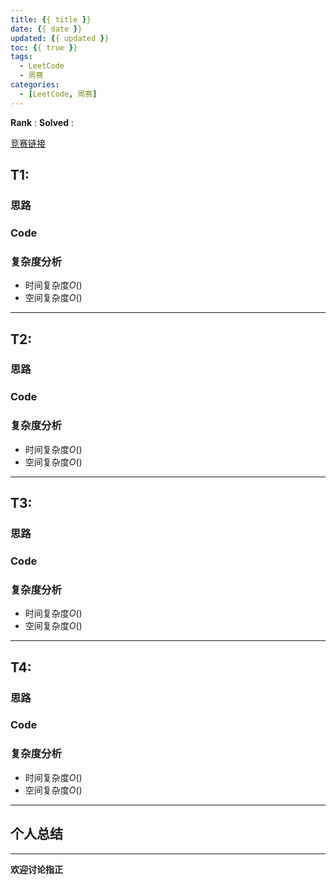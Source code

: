 ```yaml
---
title: {{ title }}
date: {{ date }}
updated: {{ updated }}
toc: {{ true }}
tags:
  - LeetCode
  - 周赛
categories:
  - [LeetCode, 周赛]
---
```


**Rank** : 
**Solved** :

[竞赛链接]()

<!--more-->

## T1: []()  

### 思路

### Code

### 复杂度分析

- 时间复杂度$O()$
- 空间复杂度$O()$
----

## T2: []()  

### 思路

### Code

### 复杂度分析

- 时间复杂度$O()$
- 空间复杂度$O()$
----

## T3: []()  

### 思路

### Code

### 复杂度分析
- 时间复杂度$O()$
- 空间复杂度$O()$ 
----

## T4: []()  

### 思路

### Code

### 复杂度分析
- 时间复杂度$O()$
- 空间复杂度$O()$
----

## 个人总结



----
**欢迎讨论指正**